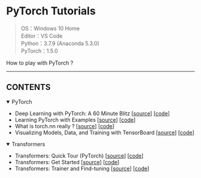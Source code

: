 # PyTorch Tutorials

> OS：Windows 10 Home  
> Editor：VS Code  
> Python：3.7.9 (Anaconda 5.3.0)  
> PyTorch：1.5.0  

How to play with PyTorch ?

---

## CONTENTS

<details open>
<summary>PyTorch</summary>

* Deep Learning with PyTorch: A 60 Minute Blitz [[source](https://pytorch.org/tutorials/beginner/deep_learning_60min_blitz.html)] [[code](https://github.com/atomicoo/pytorch-tutorials/tree/master/PYTORCH/A_60_MINUTE_BLITZ)]
* Learning PyTorch with Examples [[source](https://pytorch.org/tutorials/beginner/pytorch_with_examples.html)] [[code](https://github.com/atomicoo/pytorch-tutorials/blob/master/PYTORCH/LEARN_WITH_EXAMPLES.py)]
* What is torch.nn really ? [[source](https://pytorch.org/tutorials/beginner/nn_tutorial.html)] [[code](https://github.com/atomicoo/pytorch-tutorials/blob/master/PYTORCH/WHAT_IS_TORCH_NN.py)]
* Visualizing Models, Data, and Training with TensorBoard [[source](https://pytorch.org/tutorials/intermediate/tensorboard_tutorial.html)] [[code](https://github.com/atomicoo/pytorch-tutorials/blob/master/PYTORCH/VISUALIZING_WITH_TENSORBOARD.py)]

</details>

<details open>
<summary>Transformers</summary>

* Transformers: Quick Tour (PyTorch) [[source](https://github.com/huggingface/transformers#quick-tour)] [[code](https://github.com/atomicoo/pytorch-tutorials/tree/master/TRANSFORMERS/QUICK_TOUR_PYTORCH.py)]
* Transformers: Get Started [[source](https://huggingface.co/transformers/quicktour.html)] [[code](https://github.com/atomicoo/pytorch-tutorials/tree/master/TRANSFORMERS/GET_STARTED.py)]
* Transformers: Trainer and Find-tuning [[source](https://huggingface.co/transformers/training.html)] [[code](https://github.com/atomicoo/pytorch-tutorials/tree/master/TRANSFORMERS/TRAINER_AND_FINDTUNING.py)]

</details>

